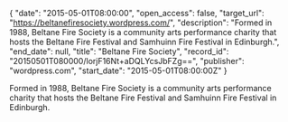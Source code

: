 {
  "date": "2015-05-01T08:00:00", 
  "open_access": false, 
  "target_url": "https://beltanefiresociety.wordpress.com/", 
  "description": "Formed in 1988, Beltane Fire Society is a community arts performance charity that hosts the Beltane Fire Festival and Samhuinn Fire Festival in Edinburgh.", 
  "end_date": null, 
  "title": "Beltane Fire Society", 
  "record_id": "20150501T080000/lorjF16Nt+aDQLYcsJbFZg==", 
  "publisher": "wordpress.com", 
  "start_date": "2015-05-01T08:00:00Z"
}

Formed in 1988, Beltane Fire Society is a community arts performance charity that hosts the Beltane Fire Festival and Samhuinn Fire Festival in Edinburgh.